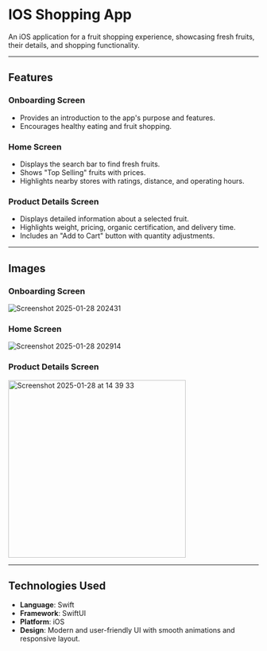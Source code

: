 # IOS Shopping App

An iOS application for a fruit shopping experience, showcasing fresh fruits, their details, and shopping functionality.

---

## Features

### Onboarding Screen
- Provides an introduction to the app's purpose and features.
- Encourages healthy eating and fruit shopping.

### Home Screen
- Displays the search bar to find fresh fruits.
- Shows "Top Selling" fruits with prices.
- Highlights nearby stores with ratings, distance, and operating hours.

### Product Details Screen
- Displays detailed information about a selected fruit.
- Highlights weight, pricing, organic certification, and delivery time.
- Includes an "Add to Cart" button with quantity adjustments.

---

## Images

### Onboarding Screen
![Screenshot 2025-01-28 202431](https://github.com/user-attachments/assets/24865d5a-bca9-4715-b4bf-dc20306677dd)


### Home Screen
![Screenshot 2025-01-28 202914](https://github.com/user-attachments/assets/b51291a5-97da-458d-8427-30107211dc2b)


### Product Details Screen
<img width="357" alt="Screenshot 2025-01-28 at 14 39 33" src="https://github.com/user-attachments/assets/ddda82d9-5ca7-44ea-bd5b-c54f6cc09f7b" />


---

## Technologies Used
- **Language**: Swift
- **Framework**: SwiftUI
- **Platform**: iOS
- **Design**: Modern and user-friendly UI with smooth animations and responsive layout.
